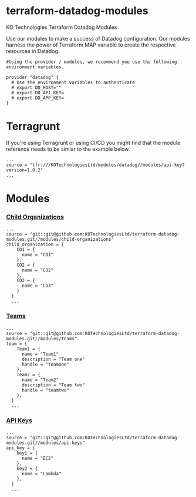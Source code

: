# terraform-datadog-modules
KO Technologies Terraform Datadog Modules<br />

Use our modules to make a success of Datadog configuration. Our modules harness the power of Terraform MAP variable to create the respective resources in Datadog.<br />



```
#Using the provider / modules, we recommend you use the following environment variables.

provider "datadog" {
  # Use the environment variables to authenticate
  # export DD_HOST=""
  # export DD_API_KEY=
  # export DD_APP_KEY=
}
```

# Terragrunt
If you're using Terragrunt or using CI/CD you might find that the module reference needs to be simlar to the example below.
```
...
source = "tfr:///KOTechnologiesLtd/modules/datadog//modules/api-key?version=1.0.2"
...
```
# Modules <br />
### [Child Organizations](modules/child-organizations)<br />
```
...
source = "git::git@github.com:KOTechnologiesLtd/terraform-datadog-modules.git//modules/child-organizations"
child_organization = {
    CO1 = {
      name = "CO1"
    },
    CO2 = {
      name = "CO2"
    },
    CO3 = {
      name = "CO3"
    }
  }
  ...
```
### [Teams](modules/teams)<br />
```
...
source = "git::git@github.com:KOTechnologiesLtd/terraform-datadog-modules.git//modules/teams"
team = {
    Team1 = {
      name = "Team1"
      description = "Team one"
      handle = "teamone"
    },
    Team2 = {
      name = "Team2"
      description = "Team two"
      handle = "teamtwo"
    },
  }
  ...
```
### [API Keys](modules/api-keys)<br />
```
...
source = "git::git@github.com:KOTechnologiesLtd/terraform-datadog-modules.git//modules/api-keys"
api_key = {
    key1 = {
      name = "EC2"
    },
    key2 = {
      name = "Lambda"
    },
  }
  ...
```